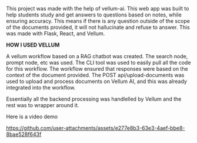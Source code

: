 This project was made with the help of vellum-ai. This web app was built to help students study and get answers to questions based on notes, while ensuring accuracy. This means if there is any question outside of the scope of the documents provided, it will not hallucinate and refuse to answer. This was made with Flask, React, and Vellum. 

**HOW I USED VELLUM**

A vellum workflow based on a RAG chatbot was created. The search node, prompt node, etc was used. The CLI tool was used to easily pull all the code for this workflow. 
The workflow ensured that responses were based on the context of the document provided. 
The POST api/upload-documents was used to upload and process documents on Vellum AI, and this was already integrated into the workflow. 

Essentially all the backend processing was handlelled by Vellum and the rest was to wrapper around it. 



Here is a video demo 

https://github.com/user-attachments/assets/e277e8b3-63e3-4aef-bbe8-8bae528f643f
